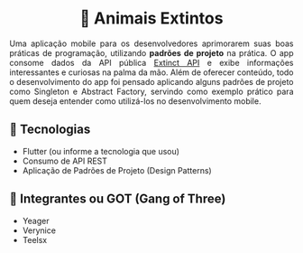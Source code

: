 <div align="center">
  <h1>
    🦖 Animais Extintos
  </h1>
</div>

<p align="justify">
Uma aplicação mobile para os desenvolvedores aprimorarem suas boas práticas de programação, utilizando <strong>padrões de projeto</strong> na prática. 
  O app consome dados da API pública <a href="https://cheba-apis.vercel.app/?ref=freepublicapis.com">Extinct API</a> e exibe informações interessantes 
  e curiosas na palma da mão. Além de oferecer conteúdo, todo o desenvolvimento do app foi pensado aplicando alguns padrões de projeto como Singleton 
  e Abstract Factory, servindo como exemplo prático para quem deseja entender como utilizá-los no desenvolvimento mobile.
</p>


## 🚀 Tecnologias
- Flutter (ou informe a tecnologia que usou)
- Consumo de API REST
- Aplicação de Padrões de Projeto (Design Patterns)

## 👥 Integrantes ou GOT (Gang of Three)
- Yeager
- Verynice
- Teelsx
